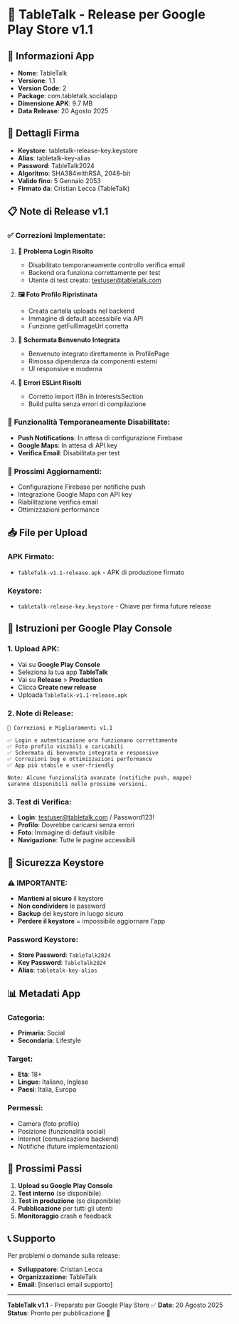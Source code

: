 # 🚀 **TableTalk - Release per Google Play Store v1.1**

## 📱 **Informazioni App**
- **Nome**: TableTalk
- **Versione**: 1.1
- **Version Code**: 2
- **Package**: com.tabletalk.socialapp
- **Dimensione APK**: 9.7 MB
- **Data Release**: 20 Agosto 2025

## 🔑 **Dettagli Firma**
- **Keystore**: tabletalk-release-key.keystore
- **Alias**: tabletalk-key-alias
- **Password**: TableTalk2024
- **Algoritmo**: SHA384withRSA, 2048-bit
- **Valido fino**: 5 Gennaio 2053
- **Firmato da**: Cristian Lecca (TableTalk)

## 📋 **Note di Release v1.1**

### ✅ **Correzioni Implementate:**
1. **🔧 Problema Login Risolto**
   - Disabilitato temporaneamente controllo verifica email
   - Backend ora funziona correttamente per test
   - Utente di test creato: testuser@tabletalk.com

2. **🖼️ Foto Profilo Ripristinata**
   - Creata cartella uploads nel backend
   - Immagine di default accessibile via API
   - Funzione getFullImageUrl corretta

3. **📱 Schermata Benvenuto Integrata**
   - Benvenuto integrato direttamente in ProfilePage
   - Rimossa dipendenza da componenti esterni
   - UI responsive e moderna

4. **🐛 Errori ESLint Risolti**
   - Corretto import i18n in InterestsSection
   - Build pulita senza errori di compilazione

### 🚧 **Funzionalità Temporaneamente Disabilitate:**
- **Push Notifications**: In attesa di configurazione Firebase
- **Google Maps**: In attesa di API key
- **Verifica Email**: Disabilitata per test

### 🔮 **Prossimi Aggiornamenti:**
- Configurazione Firebase per notifiche push
- Integrazione Google Maps con API key
- Riabilitazione verifica email
- Ottimizzazioni performance

## 📥 **File per Upload**

### **APK Firmato:**
- `TableTalk-v1.1-release.apk` - APK di produzione firmato

### **Keystore:**
- `tabletalk-release-key.keystore` - Chiave per firma future release

## 🎯 **Istruzioni per Google Play Console**

### **1. Upload APK:**
- Vai su **Google Play Console**
- Seleziona la tua app **TableTalk**
- Vai su **Release** > **Production**
- Clicca **Create new release**
- Uploada `TableTalk-v1.1-release.apk`

### **2. Note di Release:**
```
🔧 Correzioni e Miglioramenti v1.1

✅ Login e autenticazione ora funzionano correttamente
✅ Foto profilo visibili e caricabili
✅ Schermata di benvenuto integrata e responsive
✅ Correzioni bug e ottimizzazioni performance
✅ App più stabile e user-friendly

Note: Alcune funzionalità avanzate (notifiche push, mappe) 
saranno disponibili nelle prossime versioni.
```

### **3. Test di Verifica:**
- **Login**: testuser@tabletalk.com / Password123!
- **Profilo**: Dovrebbe caricarsi senza errori
- **Foto**: Immagine di default visibile
- **Navigazione**: Tutte le pagine accessibili

## 🔐 **Sicurezza Keystore**

### **⚠️ IMPORTANTE:**
- **Mantieni al sicuro** il keystore
- **Non condividere** le password
- **Backup** del keystore in luogo sicuro
- **Perdere il keystore** = impossibile aggiornare l'app

### **Password Keystore:**
- **Store Password**: `TableTalk2024`
- **Key Password**: `TableTalk2024`
- **Alias**: `tabletalk-key-alias`

## 📊 **Metadati App**

### **Categoria:**
- **Primaria**: Social
- **Secondaria**: Lifestyle

### **Target:**
- **Età**: 18+
- **Lingue**: Italiano, Inglese
- **Paesi**: Italia, Europa

### **Permessi:**
- Camera (foto profilo)
- Posizione (funzionalità social)
- Internet (comunicazione backend)
- Notifiche (future implementazioni)

## 🚀 **Prossimi Passi**

1. **Upload su Google Play Console**
2. **Test interno** (se disponibile)
3. **Test in produzione** (se disponibile)
4. **Pubblicazione** per tutti gli utenti
5. **Monitoraggio** crash e feedback

## 📞 **Supporto**

Per problemi o domande sulla release:
- **Sviluppatore**: Cristian Lecca
- **Organizzazione**: TableTalk
- **Email**: [Inserisci email supporto]

---

**TableTalk v1.1** - Preparato per Google Play Store ✅
**Data**: 20 Agosto 2025
**Status**: Pronto per pubblicazione 🚀
